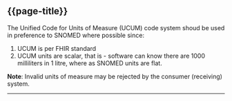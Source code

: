 ## {{page-title}}

The Unified Code for Units of Measure (UCUM) code system shoud be used in preference to SNOMED where possible since:

1. UCUM is per FHIR standard
2. UCUM units are scalar, that is - software can know there are 1000 milliliters in 1 litre, where as SNOMED units are flat.

<div class="nhsd-a-box nhsd-a-box--bg-light-blue nhsd-!t-margin-bottom-6 nhsd-t-body">
    <b>Note</b>: Invalid units of measure may be rejected by the consumer (receiving) system.
</div>

---